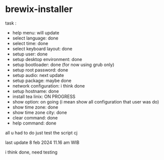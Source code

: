 # brewix-installer

task :

- help menu: will update
- select language: done
- select time: done
- select keyboard layout: done
- setup user: done
- setup desktop environment: done
- setup bootloader: done (for now using grub only)
- setup root password: done
- setup audio: next update
- setup package: maybe done
- network configuration: i think done
- setup hostname: done
- install tea linix: ON PROGRESS
- show option: on going (i mean show all configuration that user was do)
- show time zone: done
- show time zone city: done
- clear command: done
- help command: done

all u had to do just test the script cj

last update
8 feb 2024 11.16 am WIB

i think done, need testing
